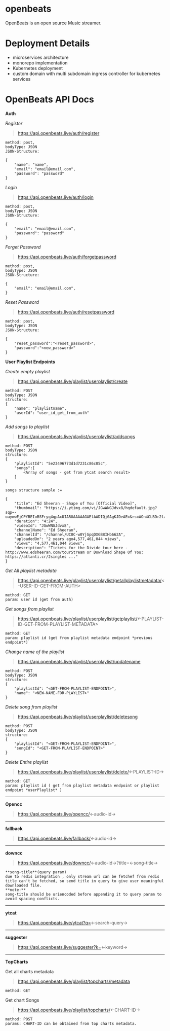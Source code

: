 # openbeats

OpenBeats is an open source Music streamer.

# Deployment Details
- microservices architecture
- monorepo implementation
- Kubernetes deployment
- custom domain with multi subdomain ingress controller for kubernetes services

# OpenBeats API Docs

**Auth**

*Register*
>https://api.openbeats.live/auth/register

```
method: post,
bodyType: JSON
JSON-Structure:

{
    "name": "name",
    "email": "email@email.com",
    "password": "password" 
}

```
*Login*
>https://api.openbeats.live/auth/login

```
method: post,
bodyType: JSON
JSON-Structure:

{
    "email": "email@email.com",
    "password": "password" 
}

```
*Forget Password*
>https://api.openbeats.live/auth/forgetpassword

```
method: post,
bodyType: JSON
JSON-Structure:

{
    "email": "email@email.com",
}

```
*Reset Password*
>https://api.openbeats.live/auth/resetpassword

```
method: post,
bodyType: JSON
JSON-Structure:

{
    "reset_password":"<reset_password>",
    "password":"<new_password>"
}

```

**User Playlist Endpoints**

*Create empty playlist*

>https://api.openbeats.live/playlist/userplaylist/create
```language
method: POST
bodyType: JSON
structure:
{
	"name": "playlistname",
	"userId": "user_id_get_from_auth"
}
```
*Add songs to playlist*

>https://api.openbeats.live/playlist/userplaylist/addsongs
```language
method: POST
bodyType: JSON
structure:
{
	"playlistId": "5e23496773d1d7231c86c05c",
	"songs":[
        <Array of songs - get from ytcat search result>
    ]
}

songs structure sample := 

{
    "title": "Ed Sheeran - Shape of You [Official Video]",
    "thumbnail": "https://i.ytimg.com/vi/JGwWNGJdvx8/hqdefault.jpg?sqp=-oaymwEjCPYBEIoBSFryq4qpAxUIARUAAAAAGAElAADIQj0AgKJDeAE=&rs=AOn4CLBDr2laWVr1FOfo6vsZFHCQVOlH5w",
    "duration": "4:24",
    "videoId": "JGwWNGJdvx8",
    "channelName": "Ed Sheeran",
    "channelId": "/channel/UC0C-w0YjGpqDXGB8IHb662A",
    "uploadedOn": "2 years ago4,577,461,044 views",
    "views": "4,577,461,044 views",
    "description": "Tickets for the Divide tour here - http://www.edsheeran.com/tourStream or Download Shape Of You: https://atlanti.cr/2singles ..."
}
```

*Get All playlist metadata*

>https://api.openbeats.live/playlist/userplaylist/getallplaylistmetadata/<-USER-ID-GET-FROM-AUTH>

```language
method: GET
param: user id (get from auth)
```
*Get songs from playlist*

>https://api.openbeats.live/playlist/userplaylist/getplaylist/<-PLAYLIST-ID-GET-FROM-PLAYLIST-METADATA>

```language
method: GET
param: playlist id (get from playlist metadata endpoint *previous endpoint*)
```
*Change name of the playlist*

>https://api.openbeats.live/playlist/userplaylist/updatename
```language
method: POST
bodyType: JSON
structure:
{
	"playlistId": "<GET-FROM-PLAYLIST-ENDPOINT>",
	"name": "<NEW-NAME-FOR-PLAYLIST>"
}
```

*Delete song from playlist*

>https://api.openbeats.live/playlist/userplaylist/deletesong
```language
method: POST
bodyType: JSON
structure:
{
	"playlistId": "<GET-FROM-PLAYLIST-ENDPOINT>",
	"songId": "<GET-FROM-PLAYLIST-ENDPOINT>"
}
```
*Delete Entire playlist*

>https://api.openbeats.live/playlist/userplaylist/delete/<-PLAYLIST-ID->
```language
method: GET
param: playlist id ( get from playlist metadata endpoint or playlist endpoint *userPlaylist* )
```

---

**Opencc**

> https://api.openbeats.live/opencc/<-audio-id->

---

**fallback**

> https://api.openbeats.live/fallback/<-audio-id->

---

**downcc**

> https://api.openbeats.live/downcc/<-audio-id->?title=<-song-title->

```
**song-title**(query param)
due to redis integration , only stream url can be fetchef from redis
title can't be fetched, so send title in query to give user meaningful downloaded file.
**note:**
song-title should be uriencoded before appending it to query param to avoid spacing conflicts.

```

---

**ytcat**

> https://api.openbeats.live/ytcat?q=<-search-query->

---

**suggester**

> https://api.openbeats.live/suggester?k=<-keyword->

---

**TopCharts**

Get all charts metadata

> https://api.openbeats.live/playlist/topcharts/metadata

```
method: GET

```

Get chart Songs

> https://api.openbeats.live/playlist/topcharts/<-CHART-ID->
```
method: POST
params: CHART-ID can be obtained from top charts metadata.

```
